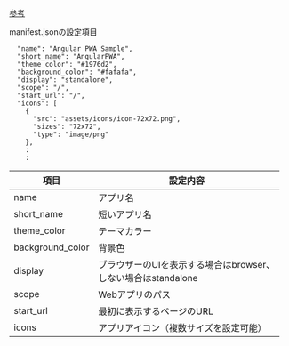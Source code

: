 [参考](https://codezine.jp/article/detail/11151)

manifest.jsonの設定項目
```
  "name": "Angular PWA Sample",
  "short_name": "AngularPWA",
  "theme_color": "#1976d2",
  "background_color": "#fafafa",
  "display": "standalone",
  "scope": "/",
  "start_url": "/",
  "icons": [
    {
      "src": "assets/icons/icon-72x72.png",
      "sizes": "72x72",
      "type": "image/png"
    },
    :
    :
```
| 項目 | 設定内容 |
| ---- | ---- |
|  name  |  アプリ名  |  
|  short_name  |  短いアプリ名  |  
|  theme_color  |  テーマカラー  |  
|  background_color  |  背景色  |
|  display  |  ブラウザーのUIを表示する場合はbrowser、<br />しない場合はstandalone  |
| scope | Webアプリのパス |
| start_url | 最初に表示するページのURL |
| icons | アプリアイコン（複数サイズを設定可能） |